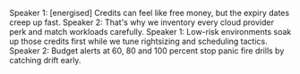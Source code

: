 Speaker 1: [energised] Credits can feel like free money, but the expiry dates creep up fast.
Speaker 2: That's why we inventory every cloud provider perk and match workloads carefully.
Speaker 1: Low-risk environments soak up those credits first while we tune rightsizing and scheduling tactics.
Speaker 2: Budget alerts at 60, 80 and 100 percent stop panic fire drills by catching drift early.

